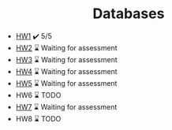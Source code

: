 <h1 align="center">Databases</h1>

- [HW1](HW1) ✔️ 5/5
- [HW2](HW2) ⌛ Waiting for assessment
- [HW3](HW3) ⌛ Waiting for assessment
- [HW4](HW4) ⌛ Waiting for assessment
- [HW5](HW5) ⌛ Waiting for assessment
- HW6 ⌛ TODO
- [HW7](HW7) ⌛ Waiting for assessment
- HW8 ⌛ TODO
